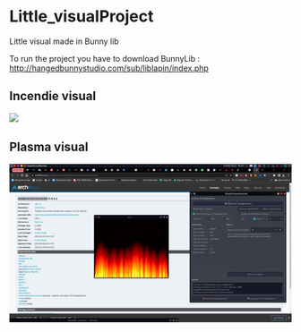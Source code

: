 # Little_visualProject
Little visual made in Bunny lib

To run the project you have to download BunnyLib :
http://hangedbunnystudio.com/sub/liblapin/index.php

## Incendie visual
![](https://github.com/Ragiri/Little_visualProject/blob/main/incendie.gif)

## Plasma visual
![](https://github.com/Ragiri/Little_visualProject/blob/main/plasma.gif)
